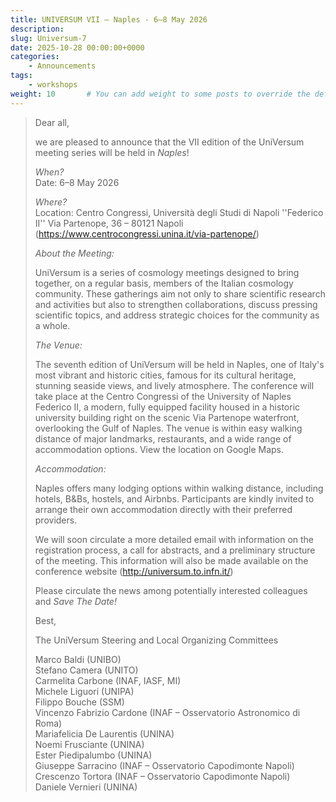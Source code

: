 ```yaml
---
title: UNIVERSUM VII – Naples - 6–8 May 2026
description: 
slug: Universum-7
date: 2025-10-28 00:00:00+0000
categories:
    - Announcements
tags:
    - workshops
weight: 10       # You can add weight to some posts to override the default sorting (date descending)
---
```

> Dear all,
> 
> we are pleased to announce that the VII edition of the UniVersum meeting
> series will be held in *Naples*!
> 
> *When?*  
> Date: 6–8 May 2026
> 
> *Where?*  
> Location: Centro Congressi, Università degli Studi di Napoli ''Federico II''
> Via Partenope, 36 – 80121 Napoli
> (https://www.centrocongressi.unina.it/via-partenope/)
> 
> *About the Meeting:*
> 
> UniVersum is a series of cosmology meetings designed to bring together, on a
> regular basis, members of the Italian cosmology community. These gatherings
> aim not only to share scientific research and activities but also to
> strengthen collaborations, discuss pressing scientific topics, and address
> strategic choices for the community as a whole.
> 
> *The Venue:*
> 
> The seventh edition of UniVersum will be held in Naples, one of Italy's most
> vibrant and historic cities, famous for its cultural heritage, stunning
> seaside views, and lively atmosphere.
> The conference will take place at the Centro Congressi of the University of
> Naples Federico II, a modern, fully equipped facility housed in a historic
> university building right on the scenic Via Partenope waterfront, overlooking
> the Gulf of Naples. The venue is within easy walking distance of major
> landmarks, restaurants, and a wide range of accommodation options.
> View the location on Google Maps.
> 
> *Accommodation:*
> 
> Naples offers many lodging options within walking distance, including hotels,
> B&Bs, hostels, and Airbnbs. Participants are kindly invited to arrange their
> own accommodation directly with their preferred providers.
> 
> We will soon circulate a more detailed email with information on the
> registration process, a call for abstracts, and a preliminary structure of the
> meeting. This information will also be made available on the conference
> website (http://universum.to.infn.it/)
> 
> Please circulate the news among potentially interested colleagues and
> *Save The Date!*
> 
> Best,
> 
> The UniVersum Steering and Local Organizing Committees
> 
> Marco Baldi (UNIBO)  
> Stefano Camera (UNITO)  
> Carmelita Carbone (INAF, IASF, MI)  
> Michele Liguori (UNIPA)  
> Filippo Bouche (SSM)  
> Vincenzo Fabrizio Cardone (INAF – Osservatorio Astronomico di Roma)  
> Mariafelicia De Laurentis (UNINA)  
> Noemi Frusciante (UNINA)  
> Ester Piedipalumbo (UNINA)  
> Giuseppe Sarracino (INAF – Osservatorio Capodimonte Napoli)  
> Crescenzo Tortora (INAF – Osservatorio Capodimonte Napoli)  
> Daniele Vernieri (UNINA)  
> 
